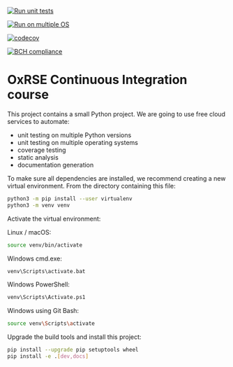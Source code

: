 [![Run unit tests](https://github.com/sscivier/ci-course/actions/workflows/unit-tests.yml/badge.svg)](https://github.com/sscivier/ci-course/actions/workflows/unit-tests.yml)

[![Run on multiple OS](https://github.com/sscivier/ci-course/actions/workflows/os-tests.yml/badge.svg)](https://github.com/sscivier/ci-course/actions/workflows/os-tests.yml)

[![codecov](https://codecov.io/gh/sscivier/ci-course/branch/main/graph/badge.svg?token=RVA0SAVY4V)](https://codecov.io/gh/sscivier/ci-course)

[![BCH compliance](https://bettercodehub.com/edge/badge/sscivier/ci-course?branch=main)](https://bettercodehub.com/)

# OxRSE Continuous Integration course

This project contains a small Python project. We are going to use free cloud services to automate:

- unit testing on multiple Python versions
- unit testing on multiple operating systems
- coverage testing
- static analysis
- documentation generation

To make sure all dependencies are installed, we recommend creating a new virtual environment.
From the directory containing this file:

```bash
python3 -m pip install --user virtualenv
python3 -m venv venv
```

Activate the virtual environment:

Linux / macOS:
```bash
source venv/bin/activate
```

Windows cmd.exe:
```bash
venv\Scripts\activate.bat
```

Windows PowerShell:
```bash
venv\Scripts\Activate.ps1
```

Windows using Git Bash:
```bash
source venv\Scripts\activate
```

Upgrade the build tools and install this project:

```bash
pip install --upgrade pip setuptools wheel
pip install -e .[dev,docs]
```
